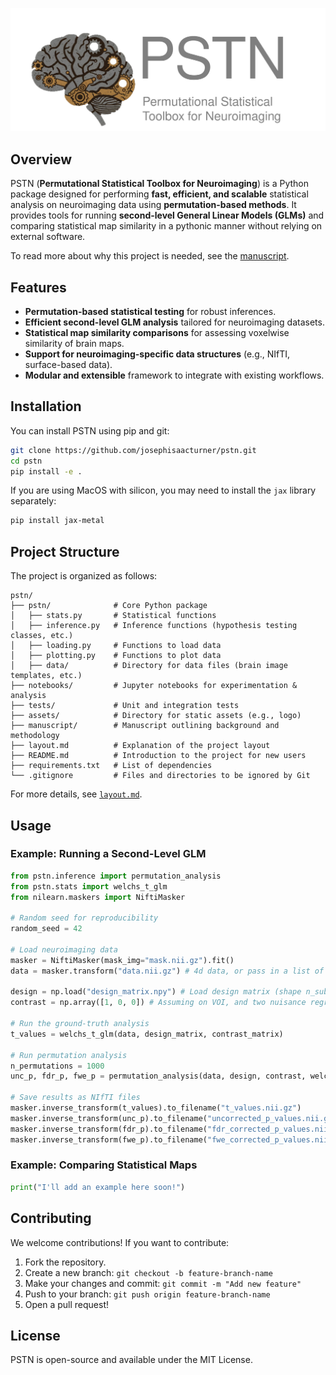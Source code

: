 <p align="left">
    <img src="assets/logo.svg" alt="PSTN Logo" width="700">
</p>

## Overview

PSTN (**Permutational Statistical Toolbox for Neuroimaging**) is a Python package designed for performing **fast, efficient, and scalable** statistical analysis on neuroimaging data using **permutation-based methods**. It provides tools for running **second-level General Linear Models (GLMs)** and comparing statistical map similarity in a pythonic manner without relying on external software.

To read more about why this project is needed, see the [manuscript](manuscript/manuscript.md).

## Features

- **Permutation-based statistical testing** for robust inferences.
- **Efficient second-level GLM analysis** tailored for neuroimaging datasets.
- **Statistical map similarity comparisons** for assessing voxelwise similarity of brain maps.
- **Support for neuroimaging-specific data structures** (e.g., NIfTI, surface-based data).
- **Modular and extensible** framework to integrate with existing workflows.

## Installation

You can install PSTN using pip and git:

```bash
git clone https://github.com/josephisaacturner/pstn.git
cd pstn
pip install -e .
```

If you are using MacOS with silicon, you may need to install the `jax` library separately:

```bash
pip install jax-metal
```

## Project Structure

The project is organized as follows:

```
pstn/
├── pstn/              # Core Python package
│   ├── stats.py       # Statistical functions
│   ├── inference.py   # Inference functions (hypothesis testing classes, etc.)
│   ├── loading.py     # Functions to load data
│   ├── plotting.py    # Functions to plot data
│   ├── data/          # Directory for data files (brain image templates, etc.)
├── notebooks/         # Jupyter notebooks for experimentation & analysis
├── tests/             # Unit and integration tests
├── assets/            # Directory for static assets (e.g., logo)
├── manuscript/        # Manuscript outlining background and methodology
├── layout.md          # Explanation of the project layout
├── README.md          # Introduction to the project for new users
├── requirements.txt   # List of dependencies
└── .gitignore         # Files and directories to be ignored by Git
```

For more details, see [`layout.md`](layout.md).

## Usage

### Example: Running a Second-Level GLM
```python
from pstn.inference import permutation_analysis
from pstn.stats import welchs_t_glm
from nilearn.maskers import NiftiMasker

# Random seed for reproducibility
random_seed = 42

# Load neuroimaging data
masker = NiftiMasker(mask_img="mask.nii.gz").fit()
data = masker.transform("data.nii.gz") # 4d data, or pass in a list of filepaths to NIfTI files

design = np.load("design_matrix.npy") # Load design matrix (shape n_subjects x n_features)
contrast = np.array([1, 0, 0]) # Assuming on VOI, and two nuisance regressors/intercepts

# Run the ground-truth analysis
t_values = welchs_t_glm(data, design_matrix, contrast_matrix)

# Run permutation analysis
n_permutations = 1000
unc_p, fdr_p, fwe_p = permutation_analysis(data, design, contrast, welchs_t_glm, random_seed, n_permutations, two_tailed=True, accel_tail=True)

# Save results as NIfTI files
masker.inverse_transform(t_values).to_filename("t_values.nii.gz")
masker.inverse_transform(unc_p).to_filename("uncorrected_p_values.nii.gz")
masker.inverse_transform(fdr_p).to_filename("fdr_corrected_p_values.nii.gz")
masker.inverse_transform(fwe_p).to_filename("fwe_corrected_p_values.nii.gz")
```

### Example: Comparing Statistical Maps
```python
print("I'll add an example here soon!")
```

## Contributing

We welcome contributions! If you want to contribute:

1. Fork the repository.
2. Create a new branch: `git checkout -b feature-branch-name`
3. Make your changes and commit: `git commit -m "Add new feature"`
4. Push to your branch: `git push origin feature-branch-name`
5. Open a pull request!

## License

PSTN is open-source and available under the MIT License.